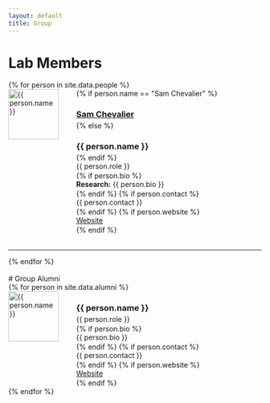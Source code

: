 ```yaml
---
layout: default
title: Group
---
```


# Lab Members

<div class="lab-grid">
  {% for person in site.data.people %}
    <div style="display: flex; align-items: flex-start; gap: 10px;">
      <img src="{{ person.img }}" width="100" align="left" style="margin: 0px 25px 0px 0px" alt="{{ person.name }}">
      <div style="flex: 1;">
        {% if person.name == "Sam Chevalier" %}
          <h3 style="font-weight: bold; margin-bottom: 4px;"><a href="https://samchevalier.github.io/">Sam Chevalier</a></h3>
        {% else %}
          <h3 style="font-weight: bold; margin-bottom: 4px;">{{ person.name }}</h3>
        {% endif %}
        <p class="role" style="margin: 0 0 2px 0;">{{ person.role }}</p>
        {% if person.bio %}
          <p class="bio" style="margin: 0 0 2px 0;"><strong>Research:</strong> {{ person.bio }}</p>
        {% endif %}
        {% if person.contact %}
          <p class="contact" style="margin: 0 0 2px 0;">{{ person.contact }}</p>
        {% endif %}
        {% if person.website %}
          <p style="margin: 0 0 2px 0;"><a href="{{ person.website }}" target="_blank">Website</a></p>
        {% endif %}
      </div>
    </div>
    <br>
    <hr>
  {% endfor %}
</div>

<br>
# Group Alumni

<div class="lab-grid">
  {% for person in site.data.alumni %}
    <div style="display: flex; align-items: flex-start; gap: 10px;">
      <img src="{{ person.img }}" width="100" align="left" style="margin: 0px 25px 0px 0px" alt="{{ person.name }}">
      <div style="flex: 1;">
        <h3 style="font-weight: bold; margin-bottom: 4px;">{{ person.name }}</h3>
        <p class="role" style="margin: 0 0 2px 0;">{{ person.role }}</p>
        {% if person.bio %}
          <p class="bio" style="margin: 0 0 2px 0;">{{ person.bio }}</p>
        {% endif %}
        {% if person.contact %}
          <p class="contact" style="margin: 0 0 2px 0;">{{ person.contact }}</p>
        {% endif %}
        {% if person.website %}
          <p style="margin: 0 0 2px 0;"><a href="{{ person.website }}" target="_blank">Website</a></p>
        {% endif %}
      </div>
    </div>
  {% endfor %}
</div>
